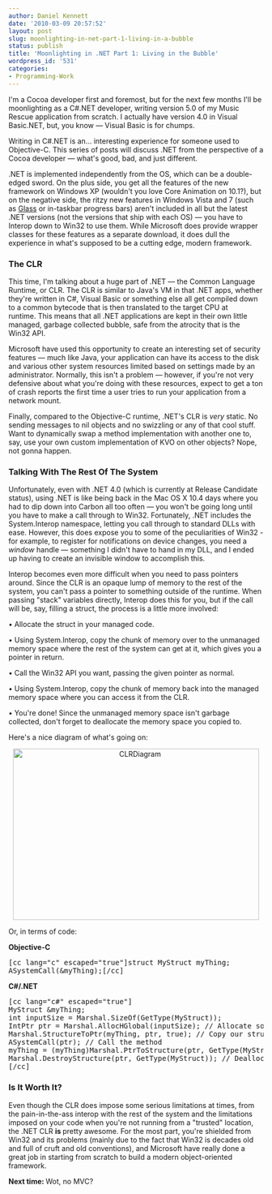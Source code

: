 ```yaml
---
author: Daniel Kennett
date: '2010-03-09 20:57:52'
layout: post
slug: moonlighting-in-net-part-1-living-in-a-bubble
status: publish
title: 'Moonlighting in .NET Part 1: Living in the Bubble'
wordpress_id: '531'
categories:
- Programming-Work
---
```


<p>I'm a Cocoa developer first and foremost, but for the next few months I'll be moonlighting as a C#.NET developer, writing version 5.0 of my Music Rescue application from scratch. I actually have version 4.0 in Visual Basic.NET, but, you know &mdash; Visual Basic is for chumps.</p>
<p>Writing in C#.NET is an&hellip; interesting experience for someone used to Objective-C. This series of posts will discuss .NET from the perspective of a Cocoa developer &mdash; what's good, bad, and just different.</p>
<p>.NET is implemented independently from the OS, which can be a double-edged sword. On the plus side, you get all the features of the new framework on Windows XP (wouldn't you love Core Animation on 10.1?), but on the negative side, the ritzy new features in Windows Vista and 7 (such as&nbsp;<a href="http://en.wikipedia.org/wiki/Windows_Aero">Glass</a>&nbsp;or in-taskbar progress bars) aren't included in all but the latest .NET versions (not the versions that ship with each OS) &mdash; you have to Interop down to Win32 to use them. While Microsoft does provide wrapper classes for these features as a separate download, it does dull the experience in what's supposed to be a cutting edge, modern framework.</p><!--more--><p><span style="font-size: medium; font-weight: normal;"> </span></p>
<h3>The CLR</h3>
<p>This time, I'm talking about a huge part of .NET &mdash; the Common Language Runtime, or CLR. The CLR is similar to Java's VM in that .NET apps, whether they're written in C#, Visual Basic or something else all get compiled down to a common bytecode that is then translated to the target CPU at runtime.&nbsp;This means that all .NET applications are kept in their own little managed, garbage collected bubble, safe from the atrocity that is the Win32 API.&nbsp;</p>
<p>Microsoft have used this opportunity to create an interesting set of security features &mdash; much like Java, your application can have its access to the disk and various other system resources limited based on settings made by an administrator. Normally, this isn't a problem &mdash; however, if you're not very defensive about what you're doing with these resources, expect to get a ton of crash reports the first time a user tries to run your application from a network mount.</p>
<p>Finally, compared to the Objective-C runtime, .NET's CLR is <em>very</em> static. No sending messages to nil objects and no swizzling or any of that cool stuff. Want to dynamically swap a method implementation with another one to, say, use your own custom implementation of KVO on other objects? Nope, not gonna happen.</p>
<h3>Talking With The Rest Of The System</h3>
<p>Unfortunately, even with .NET 4.0 (which is currently at Release Candidate status), using .NET is like being back in the Mac OS X 10.4 days where you had to dip down into Carbon all too often &mdash; you won't be going long until you have to make a call through to Win32. Fortunately, .NET includes the System.Interop namespace, letting you call through to standard DLLs with ease. However, this does expose you to some of the peculiarities of Win32 - for example, to register for notifications on device changes, you need a <em>window</em> handle &mdash; something I didn't have to hand in my DLL, and I ended up having to create an invisible window to accomplish this.&nbsp;</p>
<p>Interop becomes even more difficult when you need to pass pointers around. Since the CLR is an opaque lump of memory to the rest of the system, you can't pass a pointer to something outside of the runtime. When passing "stack" variables directly, Interop does this for you, but if the call will be, say, filling a struct, the process is a little more involved:</p>
<p>&bull; Allocate the struct in your managed code.&nbsp;</p>
<p>&bull; Using System.Interop, copy the chunk of memory over to the unmanaged memory space where the rest of the system can get at it, which gives you a pointer in return.</p>
<p>&bull; Call the Win32 API you want, passing the given pointer as normal.</p>
<p>&bull; Using System.Interop, copy the chunk of memory back into the managed memory space where you can access it from the CLR.&nbsp;</p>
<p>&bull; You're done! Since the unmanaged memory space isn't garbage collected, don't forget to deallocate the memory space you copied to.&nbsp;</p>
<p>Here's a nice diagram of what's going on:</p>
<div style="text-align: center;"><img src="http://ikennd.ac/pictures/for_posts/2010/03/CLRDiagram.png" border="0" alt="CLRDiagram" width="486" height="338" /></div>
<p>Or, in terms of code:</p>
<p><strong>Objective-C</strong></p>
<pre>[cc lang="c" escaped="true"]struct MyStruct myThing;
ASystemCall(&amp;myThing);[/cc]</pre>
<p><strong>C#/.NET</strong></p>
<pre>[cc lang="c#" escaped="true"]
MyStruct &amp;myThing;
int inputSize = Marshal.SizeOf(GetType(MyStruct));
IntPtr ptr = Marshal.AllocHGlobal(inputSize); // Allocate some memory
Marshal.StructureToPtr(myThing, ptr, true); // Copy our struct into it
ASystemCall(ptr); // Call the method
myThing = (myThing)Marshal.PtrToStructure(ptr, GetType(MyStruct)); // Copy the structure back
Marshal.DestroyStructure(ptr, GetType(MyStruct)); // Deallocate the unmanaged memory
[/cc]</pre>
<h3><strong>Is It Worth It?</strong></h3>
<p>Even though the CLR does impose some serious limitations at times, from the pain-in-the-ass interop with the rest of the system and the limitations imposed on your code when you're not running from a "trusted" location, the .NET CLR <strong>is </strong>pretty awesome. For the most part, you're shielded from Win32 and its problems (mainly due to the fact that Win32 is decades old and full of cruft and old conventions), and Microsoft have really done a great job in starting from scratch to build a modern object-oriented framework.&nbsp;</p>
<p><strong>Next time: </strong>Wot, no MVC?</p>